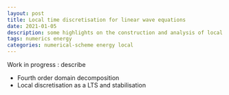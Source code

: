 ```yaml
---
layout: post
title: Local time discretisation for linear wave equations
date: 2021-01-05
description: some highlights on the construction and analysis of local time discretisation for linear wave equations
tags: numerics energy
categories: numerical-scheme energy local
---
```

Work in progress : describe
  * Fourth order domain decomposition
  * Local discretisation as a LTS and stabilisation
